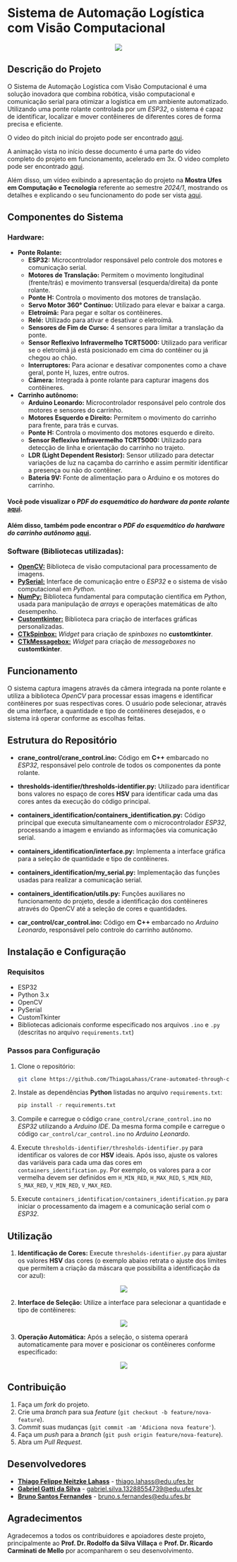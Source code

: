 # Sistema de Automação Logística com Visão Computacional

<!--
Vídeo da ponte em funcionamento
-->
<p align="center">
  <img src="media/Projeto_Final-3x.gif" />
</p>

## Descrição do Projeto

O Sistema de Automação Logística com Visão Computacional é uma solução inovadora que combina robótica, visão computacional e comunicação serial para otimizar a logística em um ambiente automatizado. Utilizando uma ponte rolante controlada por um *ESP32*, o sistema é capaz de identificar, localizar e mover contêineres de diferentes cores de forma precisa e eficiente.

O video do pitch inicial do projeto pode ser encontrado [aqui](https://youtu.be/iw18S4EYCus?si=bXUdSKVfdXWQbk5L).

A animação vista no início desse documento é uma parte do vídeo completo do projeto em funcionamento, acelerado em 3x. O video completo pode ser encontrado [aqui](https://youtu.be/0nDDJWz8z_A).

Além disso, um vídeo exibindo a apresentação do projeto na **Mostra Ufes em Computação e Tecnologia** referente ao semestre *2024/1*, mostrando os detalhes e explicando o seu funcionamento do pode ser vista [aqui](https://youtu.be/92wKe2zjWa8).

## Componentes do Sistema

### Hardware:
- **Ponte Rolante:**
   - **ESP32:** Microcontrolador responsável pelo controle dos motores e comunicação serial.
   - **Motores de Translação:** Permitem o movimento longitudinal (frente/trás) e movimento transversal (esquerda/direita) da ponte rolante.
   - **Ponte H:** Controla o movimento dos motores de translação.
   - **Servo Motor 360° Contínuo:** Utilizado para elevar e baixar a carga.
   - **Eletroímã:** Para pegar e soltar os contêineres.
   - **Relé:** Utilizado para ativar e desativar o eletroímã.
   - **Sensores de Fim de Curso:** 4 sensores para limitar a translação da ponte.
   - **Sensor Reflexivo Infravermelho TCRT5000:** Utilizado para verificar se o eletroímã já está posicionado em cima do contêiner ou já chegou ao chão.
   - **Interruptores:** Para acionar e desativar componentes como a chave geral, ponte H, luzes, entre outros.
   - **Câmera:** Integrada à ponte rolante para capturar imagens dos contêineres.
- **Carrinho autônomo:**
   - **Arduino Leonardo:** Microcontrolador responsável pelo controle dos motores e sensores do carrinho.
   - **Motores Esquerdo e Direito:** Permitem o movimento do carrinho para frente, para trás e curvas.
   - **Ponte H:** Controla o movimento dos motores esquerdo e direito.
   - **Sensor Reflexivo Infravermelho TCRT5000:** Utilizado para detecção de linha e orientação do carrinho no trajeto.
   - **LDR (Light Dependent Resistor):** Sensor utilizado para detectar variações de luz na caçamba do carrinho e assim permitir identificar a presença ou não do contêiner.
   - **Bateria 9V:** Fonte de alimentação para o Arduino e os motores do carrinho.

#### Você pode visualizar o *PDF do esquemático do hardware da ponte rolante* [aqui](doc/Schematic_crane.pdf).

#### Além disso, também pode encontrar o *PDF do esquemático do hardware do carrinho autônomo* [aqui](doc/Schematic_car.pdf).

### Software (Bibliotecas utilizadas):
- **[OpenCV:](https://docs.opencv.org/4.x/d1/dfb/intro.html)** Biblioteca de visão computacional para processamento de imagens.
- **[PySerial:](https://pyserial.readthedocs.io/en/latest/pyserial.html)** Interface de comunicação entre o *ESP32* e o sistema de visão computacional em *Python*.
- **[NumPy:](https://numpy.org/doc/)** Biblioteca fundamental para computação científica em *Python*, usada para manipulação de *arrays* e operações matemáticas de alto desempenho.
- **[Customtkinter:](https://customtkinter.tomschimansky.com/documentation/)** Biblioteca para criação de interfaces gráficas personalizadas.
- **[CTkSpinbox:](https://pypi.org/project/CTkSpinbox/)** *Widget* para criação de *spinboxes* no **customtkinter**.
- **[CTkMessagebox:](https://github.com/Akascape/CTkMessagebox)** *Widget* para criação de *messageboxes* no **customtkinter**.

## Funcionamento

O sistema captura imagens através da câmera integrada na ponte rolante e utiliza a biblioteca *OpenCV* para processar essas imagens e identificar contêineres por suas respectivas cores. O usuário pode selecionar, através de uma interface, a quantidade e tipo de contêineres desejados, e o sistema irá operar conforme as escolhas feitas.

## Estrutura do Repositório

- **crane_control/crane_control.ino:**
   Código em **C++** embarcado no *ESP32*, responsável pelo controle de todos os componentes da ponte rolante.

- **thresholds-identifier/thresholds-identifier.py:** 
   Utilizado para identificar bons valores no espaço de cores **HSV** para identificar cada uma das cores antes da execução do código principal.

- **containers_identification/containers_identification.py:** Código principal que executa simultaneamente com o microcontrolador *ESP32*, processando a imagem e enviando as informações via comunicação serial.

- **containers_identification/interface.py:** Implementa a interface gráfica para a seleção de quantidade e tipo de contêineres.

- **containers_identification/my_serial.py:** Implementação das funções usadas para realizar a comunicação serial.

- **containers_identification/utils.py:** Funções auxiliares no funcionamento do projeto, desde a identificação dos contêineres através do OpenCV até a seleção de cores e quantidades.

- **car_control/car_control.ino:** Código em **C++** embarcado no *Arduino Leonardo*, responsável pelo controle do carrinho autônomo.

## Instalação e Configuração

### Requisitos

- ESP32
- Python 3.x
- OpenCV
- PySerial
- CustomTkinter
- Bibliotecas adicionais conforme especificado nos arquivos `.ino` e `.py` (descritas no arquivo `requirements.txt`)

### Passos para Configuração

1. Clone o repositório:
   ```bash
   git clone https://github.com/ThiagoLahass/Crane-automated-through-computer-vision.git
   ```

2. Instale as dependências **Python** listadas no arquivo `requirements.txt`:
   ```bash
   pip install -r requirements.txt
   ```

3. Compile e carregue o código `crane_control/crane_control.ino` no *ESP32* utilizando a *Arduino IDE*. Da mesma forma compile e carregue o código `car_control/car_control.ino` no *Arduino Leonardo*.

4. Execute `thresholds-identifier/thresholds-identifier.py` para identificar os valores de cor **HSV** ideais. Após isso, ajuste os valores das variáveis para cada uma das cores em `containers_identification.py`. Por exemplo, os valores para a cor vermelha devem ser definidos em `H_MIN_RED`, `H_MAX_RED`, `S_MIN_RED`, `S_MAX_RED`, `V_MIN_RED`, `V_MAX_RED`.

5. Execute `containers_identification/containers_identification.py` para iniciar o processamento da imagem e a comunicação serial com o *ESP32*.


## Utilização

1. **Identificação de Cores:**
   Execute `thresholds-identifier.py` para ajustar os valores **HSV** das cores (o exemplo abaixo retrata o ajuste dos limites que permitem a criação da máscara que possibilita a identificação da cor azul):
    <p align="center">
      <img src="media/selecao-thresholds.png" />
    </p>

2. **Interface de Seleção:**
   Utilize a interface para selecionar a quantidade e tipo de contêineres:
    <p align="center">
      <img src="media/interface-user.png" />
    </p>

3. **Operação Automática:**
   Após a seleção, o sistema operará automaticamente para mover e posicionar os contêineres conforme especificado:
   <p align="center">
      <img src="media/Projeto_Final-3x.gif" />
   </p>

## Contribuição

1. Faça um *fork* do projeto.
2. Crie uma *branch* para sua *feature* (`git checkout -b feature/nova-feature`).
3. *Commit* suas mudanças (`git commit -am 'Adiciona nova feature'`).
4. Faça um *push* para a *branch* (`git push origin feature/nova-feature`).
5. Abra um *Pull Request*.

## Desenvolvedores

- **[Thiago Felippe Neitzke Lahass](https://github.com/ThiagoLahass)** - thiago.lahass@edu.ufes.br
- **[Gabriel Gatti da Silva](https://github.com/gabrielgatti7)** - gabriel.silva.13288554739@edu.ufes.br
- **[Bruno Santos Fernandes](https://github.com/BrunoSantosFF)** - bruno.s.fernandes@edu.ufes.br

## Agradecimentos

Agradecemos a todos os contribuidores e apoiadores deste projeto, principalmente ao **Prof. Dr. Rodolfo da Silva Villaça** e **Prof. Dr. Ricardo Carminati de Mello** por acompanharem o seu desenvolvimento.
